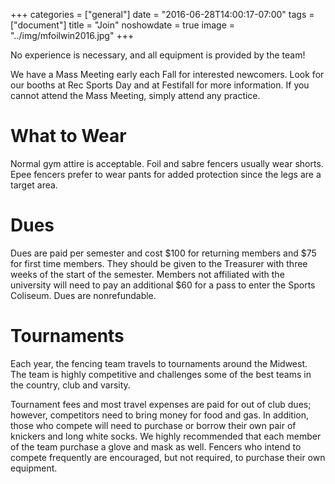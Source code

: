 +++
categories = ["general"]
date = "2016-06-28T14:00:17-07:00"
tags = ["document"]
title = "Join"
noshowdate = true
image = "../img/mfoilwin2016.jpg"
+++

No experience is necessary, and all equipment is provided by the team!

We have a Mass Meeting early each Fall for interested newcomers.
Look for our booths at Rec Sports Day and at Festifall for more information.
If you cannot attend the Mass Meeting, simply attend any practice.

# What to Wear
Normal gym attire is acceptable.
Foil and sabre fencers usually wear shorts.
Epee fencers prefer to wear pants for added protection since the legs are a target area.

# Dues
Dues are paid per semester and cost $100 for returning members and $75 for first time members.
They should be given to the Treasurer with three weeks of the start of the semester.
Members not affiliated with the university will need to pay an additional $60 for a pass to enter the Sports Coliseum.
Dues are nonrefundable.

# Tournaments
Each year, the fencing team travels to tournaments around the Midwest.
The team is highly competitive and challenges some of the best teams in the country, club and varsity.

Tournament fees and most travel expenses are paid for out of club dues; however, competitors need to bring money for food and gas.
In addition, those who compete will need to purchase or borrow their own pair of knickers and long white socks.
We highly recommended that each member of the team purchase a glove and mask as well.
Fencers who intend to compete frequently are encouraged, but not required, to purchase their own equipment.

